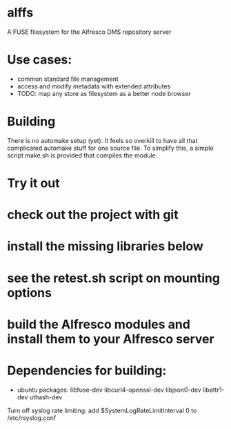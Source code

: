 alffs
=====

A FUSE filesystem for the Alfresco DMS repository server

Use cases:
=========

* common standard file management
* access and modify metadata with extended attributes
* TODO: map any store as filesystem as a better node browser 

Building
========

There is no automake setup (yet). It feels so overkill to have all that complicated automake stuff
for one source file. To simplify this, a simple script make.sh is provided that compiles the module.

Try it out
=========

# check out the project with git
# install the missing libraries below
# see the retest.sh script on mounting options
# build the Alfresco modules and install them to your Alfresco server


Dependencies for building:
=========================

* ubuntu packages: libfuse-dev libcurl4-openssl-dev libjson0-dev libattr1-dev uthash-dev

Turn off syslog rate limiting:
add $SystemLogRateLimitInterval 0 to /etc/rsyslog.conf


